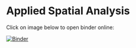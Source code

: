 # Applied Spatial Analysis

Click on image below to open binder online:

[![Binder](https://mybinder.org/badge_logo.svg)](https://mybinder.org/v2/gh/mattcingram/spatial/HEAD)
